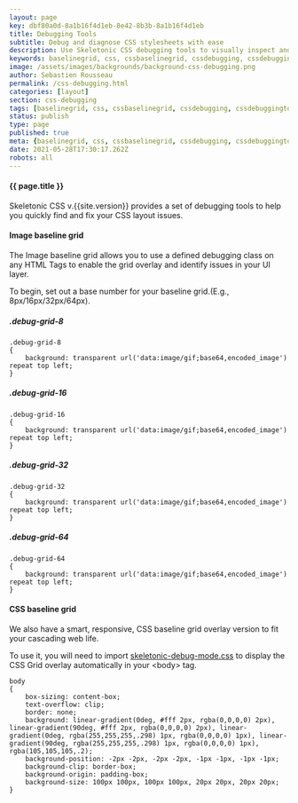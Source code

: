 ```yaml
---
layout: page
key: dbf80a0d-8a1b16f4d1eb-8e42-8b3b-8a1b16f4d1eb
title: Debugging Tools
subtitle: Debug and diagnose CSS stylesheets with ease 
description: Use Skeletonic CSS debugging tools to visually inspect and correct page layout issues.
keywords: baselinegrid, css, cssbaselinegrid, cssdebugging, cssdebuggingtools, cssgridoverlay, debugging, debuggingtools, framework, front-end, frontend, gridoverlays, gridsystem, imagebaselinegrid, lightweight, mobile-first, modern, responsive, semantic, skeletonic, skeletonic.css
image: /assets/images/backgrounds/background-css-debugging.png
author: Sebastien Rousseau
permalink: /css-debugging.html
categories: [layout]
section: css-debugging
tags: [baselinegrid, css, cssbaselinegrid, cssdebugging, cssdebuggingtools, cssgridoverlay, debugging, debuggingtools, framework, front-end, frontend, gridoverlays, gridsystem, imagebaselinegrid, lightweight, mobile-first, modern, responsive, semantic, skeletonic, skeletonic.css]
status: publish
type: page
published: true
meta: {baselinegrid, css, cssbaselinegrid, cssdebugging, cssdebuggingtools, cssgridoverlay, debugging, debuggingtools, framework, front-end, frontend, gridoverlays, gridsystem, imagebaselinegrid, lightweight, mobile-first, modern, responsive, semantic, skeletonic, skeletonic.css}
date: 2021-05-28T17:30:17.262Z
robots: all
---
```


<!-- Debugging -->
<section class="grid-flex text-left">    
    <div class="flex-12" markdown="1">

#### {{ page.title }}

Skeletonic CSS v.{{site.version}} provides a set of debugging tools to help you quickly find and fix your CSS layout issues.

#### Image baseline grid

The Image baseline grid allows you to use a defined debugging class on any HTML Tags to enable the grid overlay and identify issues in your UI layer. 

To begin, set out a base number for your baseline grid.(E.g., 8px/16px/32px/64px).

##### .debug-grid-8                
                
<pre><code class="padding-1 debug-grid-8">.debug-grid-8
{
    background: transparent url('data:image/gif;base64,encoded_image') repeat top left;
}</code></pre>

##### .debug-grid-16

<pre><code class="padding-1 debug-grid-16">.debug-grid-16
{
    background: transparent url('data:image/gif;base64,encoded_image') repeat top left;
}</code></pre>

##### .debug-grid-32

<pre><code class="padding-1 debug-grid-32">.debug-grid-32
{
    background: transparent url('data:image/gif;base64,encoded_image') repeat top left;
}</code></pre>

##### .debug-grid-64

<pre><code class="padding-1 debug-grid-64">.debug-grid-64
{
    background: transparent url('data:image/gif;base64,encoded_image') repeat top left;
}</code></pre>

#### CSS baseline grid

We also have a smart, responsive, CSS baseline grid overlay version to fit your cascading web life.

To use it, you will need to import [skeletonic-debug-mode.css](https://unpkg.com/skeletonic@{{site.version}}/dist/skeletonic-debug-mode.min.css) to display the CSS Grid overlay automatically in your &lt;body&gt; tag.

<pre><code class="padding-1 debug-grid-16">body
{
    box-sizing: content-box;
    text-overflow: clip;
    border: none;
    background: linear-gradient(0deg, #fff 2px, rgba(0,0,0,0) 2px), linear-gradient(90deg, #fff 2px, rgba(0,0,0,0) 2px), linear-gradient(0deg, rgba(255,255,255,.298) 1px, rgba(0,0,0,0) 1px), linear-gradient(90deg, rgba(255,255,255,.298) 1px, rgba(0,0,0,0) 1px), rgba(105,105,105,.2);
    background-position: -2px -2px, -2px -2px, -1px -1px, -1px -1px;
    background-clip: border-box;
    background-origin: padding-box;
    background-size: 100px 100px, 100px 100px, 20px 20px, 20px 20px;
}</code></pre>

</div></section>
<!-- End Debugging -->